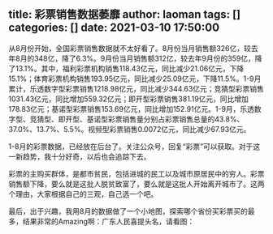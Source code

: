title: 彩票销售数据萎靡
author: laoman
tags: []
categories: []
date: 2021-03-10 17:50:00
---
从8月份开始，全国彩票销售数据就不太好看了。8月份当月销售额326亿，较去年8月的348亿，降了6.3%。9月份当月销售额312亿，较去年9月份的359亿，降了13.1%。其中，福利彩票机构销售118.43亿元，同比减少21.06亿元，下降15.1%；体育彩票机构销售193.95亿元，同比减少25.09亿元，下降11.5%。1-9月累计，乐透数字型彩票销售1218.98亿元，同比减少344.63亿元；竞猜型彩票销售1031.43亿元，同比增加559.32亿元；即开型彩票销售381.19亿元，同比增加178.83亿元；基诺型彩票销售153.69亿元，同比增加152.91亿元。1-9月，乐透数字型、竞猜型、即开型、基诺型彩票销售量分别占彩票销售总量的43.8%、37.0%、13.7%、5.5%。视频型彩票销售0.0072亿元，同比减少67.93亿元。



1-8月的彩票数据，已经放在后台了。关注公众号，回复“彩票”可以获取。对于这一新趋势，我十分好奇，以后也会追踪下去。







彩票的主购买群体，是都市贫民，包括进城的民工以及城市原居民中的穷人。彩票销售额下降，要么就是这批人脱贫致富了，要么就是这批人开始离开城市了。这两个理由，大家根据自己的三观，自己选一个吧。



最后，出于兴趣，我用8月的数据做了一个小地图，探索哪个省份买彩票买的最多，结果非常的Amazing啊：广东人民喜提头名，请看图：